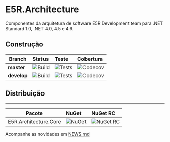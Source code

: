 # E5R.Architecture
Componentes da arquitetura de software E5R Development team para .NET Standard 1.0, .NET 4.0, 4.5 e 4.6.


## Construção

Branch  | Status | Teste | Cobertura
------- | :----------- | :-------- | :------------
**master**  | ![Build](https://img.shields.io/appveyor/ci/erlimar/e5r-architecture/master.png?style=flat-square) | ![Tests](https://img.shields.io/appveyor/tests/erlimar/e5r-architecture/master.png?style=flat-square) | ![Codecov](https://img.shields.io/codecov/c/gh/e5r/e5r.architecture/master.png?style=flat-square)
**develop**  | ![Build](https://img.shields.io/appveyor/ci/erlimar/e5r-architecture/develop.png?style=flat-square) | ![Tests](https://img.shields.io/appveyor/tests/erlimar/e5r-architecture/develop.png?style=flat-square) | ![Codecov](https://img.shields.io/codecov/c/gh/e5r/e5r.architecture/develop.png?style=flat-square)

## Distribuição
---
Pacote  | NuGet | NuGet RC
------- | :---- | :------- 
E5R.Architecture.Core | ![NuGet](https://img.shields.io/nuget/v/E5R.Architecture.Core.png?style=flat-square) | ![NuGet RC](https://img.shields.io/nuget/vpre/E5R.Architecture.Core.png?style=flat-square)

Acompanhe as novidades em [NEWS.md](NEWS.md)
